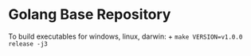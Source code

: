 # Golang Base Repository

To build executables for windows, linux, darwin:
    + `make VERSION=v1.0.0 release -j3`
